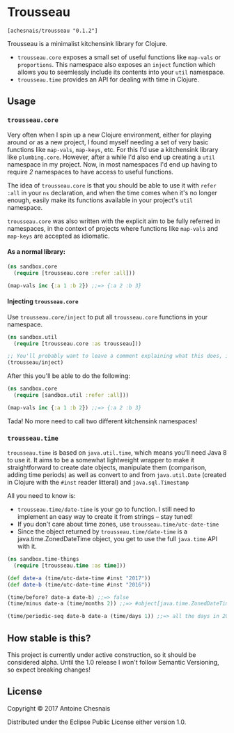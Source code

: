 # Trousseau

`[achesnais/trousseau "0.1.2"]`

Trousseau is a minimalist kitchensink library for Clojure.

- `trousseau.core` exposes a small set of useful functions like `map-vals` or `proportions`. This namespace also exposes an `inject` function which allows you to seemlessly include its contents into your `util` namespace.
- `trousseau.time` provides an API for dealing with time in Clojure.

## Usage

### `trousseau.core`
Very often when I spin up a new Clojure environment, either for playing around or as a new project, I found myself needing a set of very basic functions like `map-vals`, `map-keys`, etc. For this I'd use a kitchensink library like `plumbing.core`. However, after a while I'd also end up creating a `util` namespace in my project. Now, in most namespaces I'd end up having to require *2* namespaces to have access to useful functions.

The idea of `trousseau.core` is that you should be able to use it with `refer :all` in your `ns` declaration, and when the time comes when it's no longer enough, easily make its functions available in your project's `util` namespace.

`trousseau.core` was also written with the explicit aim to be fully referred in namespaces, in the context of projects where functions like `map-vals` and `map-keys` are accepted as idiomatic.

#### As a normal library:

```clojure
(ns sandbox.core
  (require [trousseau.core :refer :all]))

(map-vals inc {:a 1 :b 2}) ;;=> {:a 2 :b 3}
```

#### Injecting `trousseau.core`

Use `trousseau.core/inject` to put all `trousseau.core` functions in your namespace.

```clojure
(ns sandbox.util
  (require [trousseau.core :as trousseau]))

;; You'll probably want to leave a comment explaining what this does, if you're working on a collaborative project.
(trousseau/inject)
```

After this you'll be able to do the following:

```clojure
(ns sandbox.core
  (require [sandbox.util :refer :all]))

(map-vals inc {:a 1 :b 2}) ;;=> {:a 2 :b 3}
```

Tada! No more need to call two different kitchensink namespaces!

### `trousseau.time`
`trousseau.time` is based on `java.util.time`, which means you'll need Java 8 to use it. It aims to be a somewhat lightweight wrapper to make it straightforward to create date objects, manipulate them (comparison, adding time periods) as well as convert to and from `java.util.Date` (created in Clojure with the `#inst` reader litteral) and `java.sql.Timestamp`

All you need to know is:
- `trousseau.time/date-time` is your go to function. I still need to implement an easy way to create it from strings – stay tuned!
- If you don't care about time zones, use `trousseau.time/utc-date-time`
- Since the object returned by `trousseau.time/date-time` is a java.time.ZonedDateTime object, you get to use the full `java.time` API with it.

```clojure
(ns sandbox.time-things
  (require [trousseau.time :as time]))

(def date-a (time/utc-date-time #inst "2017"))
(def date-b (time/utc-date-time #inst "2016"))

(time/before? date-a date-b) ;;=> false
(time/minus date-a (time/months 2)) ;;=> #object[java.time.ZonedDateTime 0x147615ea "2016-11-01T00:00Z[UTC]"]

(time/periodic-seq date-b date-a (time/days 1)) ;;=> all the days in 2016
```

## How stable is this?

This project is currently under active construction, so it should be considered alpha. Until the 1.0 release I won't follow Semantic Versioning, so expect breaking changes!

## License

Copyright © 2017 Antoine Chesnais

Distributed under the Eclipse Public License either version 1.0.